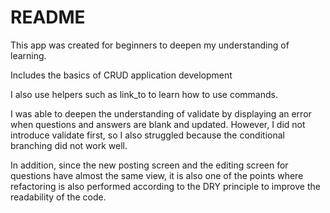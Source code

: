 # README

This app was created for beginners to deepen my understanding of learning.

Includes the basics of CRUD application development

I also use helpers such as link_to to learn how to use commands.

I was able to deepen the understanding of validate by displaying an error when questions and answers are blank and updated. However, I did not introduce validate first, so I also struggled because the conditional branching did not work well.

In addition, since the new posting screen and the editing screen for questions have almost the same view, it is also one of the points where refactoring is also performed according to the DRY principle to improve the readability of the code.
